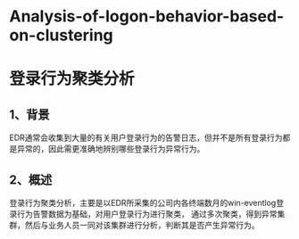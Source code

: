 # Analysis-of-logon-behavior-based-on-clustering
# 登录行为聚类分析
## 1、背景
EDR通常会收集到大量的有关用户登录行为的告警日志，但并不是所有登录行为都是异常的，因此需更准确地辨别哪些登录行为异常行为。
## 2、概述
登录行为聚类分析，主要是以EDR所采集的公司内各终端数月的win-eventlog登录行为告警数据为基础，对用户登录行为进行聚类，
通过多次聚类，得到异常集群，然后与业务人员一同对该集群进行分析，判断其是否产生异常行为。

